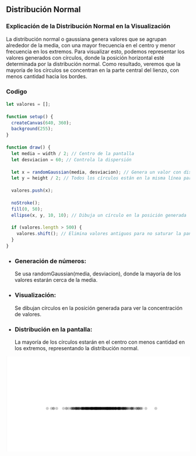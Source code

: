 ## Distribución Normal
### Explicación de la Distribución Normal en la Visualización
La distribución normal o gaussiana genera valores que se agrupan alrededor de la media, con una mayor frecuencia en el centro y menor frecuencia en los extremos. 
Para visualizar esto, podemos representar los valores generados con círculos, donde la posición horizontal esté determinada por la distribución normal. 
Como resultado, veremos que la mayoría de los círculos se concentran en la parte central del lienzo, con menos cantidad hacia los bordes.


### Codigo
```js
let valores = [];

function setup() {
  createCanvas(640, 360);
  background(255);
}

function draw() {
  let media = width / 2; // Centro de la pantalla
  let desviacion = 60; // Controla la dispersión

  let x = randomGaussian(media, desviacion); // Genera un valor con distribución normal
  let y = height / 2; // Todos los círculos están en la misma línea para ver la distribución

  valores.push(x);

  noStroke();
  fill(0, 50);
  ellipse(x, y, 10, 10); // Dibuja un círculo en la posición generada

  if (valores.length > 500) {
    valores.shift(); // Elimina valores antiguos para no saturar la pantalla
  }
}

```
- ### Generación de números:
  Se usa randomGaussian(media, desviacion), donde la mayoría de los valores estarán cerca de la media.
- ### Visualización:
  Se dibujan círculos en la posición generada para ver la concentración de valores.
- ### Distribución en la pantalla:
  La mayoría de los círculos estarán en el centro con menos cantidad en los extremos, representando la distribución normal.
  
![Resultado del codigo modificado](../../../../assets/gaussiana.png)

